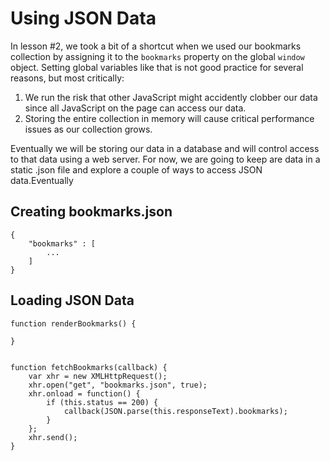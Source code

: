 Using JSON Data
===============
In lesson #2, we took a bit of a shortcut when we used our bookmarks collection by assigning it to the `bookmarks` property on the global `window` object. Setting global variables like that is not good practice for several reasons, but most critically:

1. We run the risk that other JavaScript might accidently clobber our data since all JavaScript on the page can access our data.
2. Storing the entire collection in memory will cause critical performance issues as our collection grows.

Eventually we will be storing our data in a database and will control access to that data using a web server. For now, we are going to keep are data in a static .json file and explore a couple of ways to access JSON data.Eventually

Creating bookmarks.json
-----------------------

    {
        "bookmarks" : [
            ...
        ]
    }


Loading JSON Data
------------------------------

    function renderBookmarks() {

    }


    function fetchBookmarks(callback) {
        var xhr = new XMLHttpRequest();
        xhr.open("get", "bookmarks.json", true);
        xhr.onload = function() {
            if (this.status == 200) {
                callback(JSON.parse(this.responseText).bookmarks);
            }
        };
        xhr.send();
    }